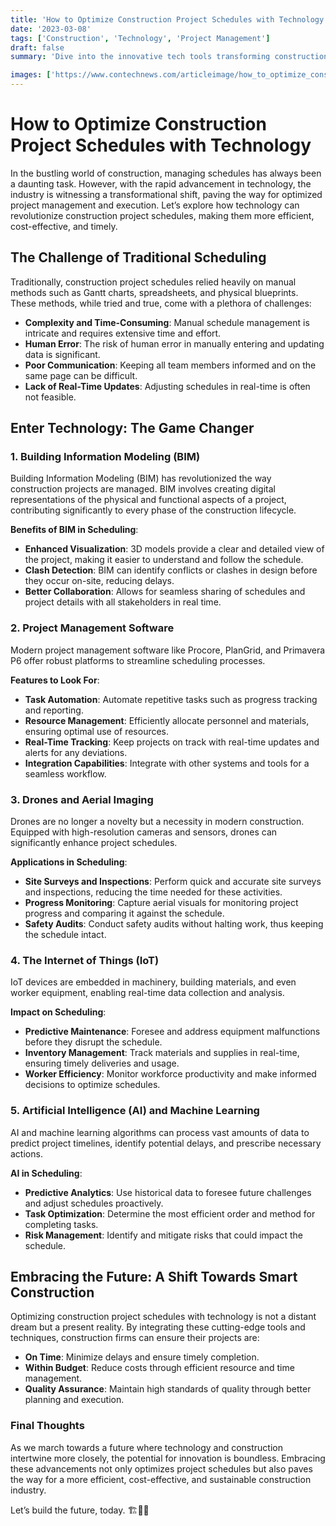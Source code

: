 ```yaml
---
title: 'How to Optimize Construction Project Schedules with Technology'
date: '2023-03-08'
tags: ['Construction', 'Technology', 'Project Management']
draft: false
summary: 'Dive into the innovative tech tools transforming construction project scheduling, ensuring efficiency, reduced costs, and timely project completion.'

images: ['https://www.contechnews.com/articleimage/how_to_optimize_construction_project_schedules_with_technology.webp']
---
```


# How to Optimize Construction Project Schedules with Technology

In the bustling world of construction, managing schedules has always been a daunting task. However, with the rapid advancement in technology, the industry is witnessing a transformational shift, paving the way for optimized project management and execution. Let’s explore how technology can revolutionize construction project schedules, making them more efficient, cost-effective, and timely.

## The Challenge of Traditional Scheduling

Traditionally, construction project schedules relied heavily on manual methods such as Gantt charts, spreadsheets, and physical blueprints. These methods, while tried and true, come with a plethora of challenges:
- **Complexity and Time-Consuming**: Manual schedule management is intricate and requires extensive time and effort.
- **Human Error**: The risk of human error in manually entering and updating data is significant.
- **Poor Communication**: Keeping all team members informed and on the same page can be difficult.
- **Lack of Real-Time Updates**: Adjusting schedules in real-time is often not feasible.

## Enter Technology: The Game Changer

### 1. **Building Information Modeling (BIM)**



Building Information Modeling (BIM) has revolutionized the way construction projects are managed. BIM involves creating digital representations of the physical and functional aspects of a project, contributing significantly to every phase of the construction lifecycle.

**Benefits of BIM in Scheduling**:
- **Enhanced Visualization**: 3D models provide a clear and detailed view of the project, making it easier to understand and follow the schedule.
- **Clash Detection**: BIM can identify conflicts or clashes in design before they occur on-site, reducing delays.
- **Better Collaboration**: Allows for seamless sharing of schedules and project details with all stakeholders in real time.

### 2. **Project Management Software**

Modern project management software like Procore, PlanGrid, and Primavera P6 offer robust platforms to streamline scheduling processes.

**Features to Look For**:
- **Task Automation**: Automate repetitive tasks such as progress tracking and reporting.
- **Resource Management**: Efficiently allocate personnel and materials, ensuring optimal use of resources.
- **Real-Time Tracking**: Keep projects on track with real-time updates and alerts for any deviations.
- **Integration Capabilities**: Integrate with other systems and tools for a seamless workflow.

### 3. **Drones and Aerial Imaging**

Drones are no longer a novelty but a necessity in modern construction. Equipped with high-resolution cameras and sensors, drones can significantly enhance project schedules.

**Applications in Scheduling**:
- **Site Surveys and Inspections**: Perform quick and accurate site surveys and inspections, reducing the time needed for these activities.
- **Progress Monitoring**: Capture aerial visuals for monitoring project progress and comparing it against the schedule.
- **Safety Audits**: Conduct safety audits without halting work, thus keeping the schedule intact.

### 4. **The Internet of Things (IoT)**

IoT devices are embedded in machinery, building materials, and even worker equipment, enabling real-time data collection and analysis.

**Impact on Scheduling**:
- **Predictive Maintenance**: Foresee and address equipment malfunctions before they disrupt the schedule.
- **Inventory Management**: Track materials and supplies in real-time, ensuring timely deliveries and usage.
- **Worker Efficiency**: Monitor workforce productivity and make informed decisions to optimize schedules.

### 5. **Artificial Intelligence (AI) and Machine Learning**

AI and machine learning algorithms can process vast amounts of data to predict project timelines, identify potential delays, and prescribe necessary actions.

**AI in Scheduling**:
- **Predictive Analytics**: Use historical data to foresee future challenges and adjust schedules proactively.
- **Task Optimization**: Determine the most efficient order and method for completing tasks.
- **Risk Management**: Identify and mitigate risks that could impact the schedule.

## Embracing the Future: A Shift Towards Smart Construction

Optimizing construction project schedules with technology is not a distant dream but a present reality. By integrating these cutting-edge tools and techniques, construction firms can ensure their projects are:
- **On Time**: Minimize delays and ensure timely completion.
- **Within Budget**: Reduce costs through efficient resource and time management.
- **Quality Assurance**: Maintain high standards of quality through better planning and execution.

### Final Thoughts

As we march towards a future where technology and construction intertwine more closely, the potential for innovation is boundless. Embracing these advancements not only optimizes project schedules but also paves the way for a more efficient, cost-effective, and sustainable construction industry.

Let’s build the future, today. 🏗️💼🚀